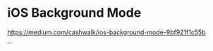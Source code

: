 # iOS Background Mode

https://medium.com/cashwalk/ios-background-mode-9bf921f1c55b

<img src="https://miro.medium.com/max/5064/1*QW4wCQMLo8wUDLBBAd-mwA.jpeg" alt="img" style="zoom:25%;" />

